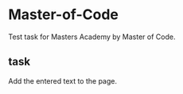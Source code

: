# Master-of-Code
Test task for Masters Academy by Master of Code.

## task
Add the entered text to the page.